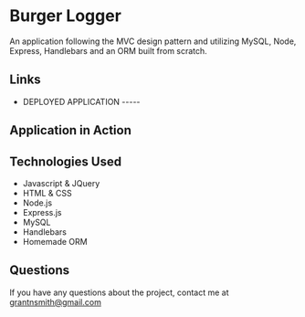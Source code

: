 # Burger Logger
An application following the MVC design pattern and utilizing MySQL, Node, Express, Handlebars and an ORM built from scratch.

## Links

* DEPLOYED APPLICATION -----

## Application in Action

## Technologies Used
* Javascript & JQuery
* HTML & CSS
* Node.js
* Express.js
* MySQL
* Handlebars
* Homemade ORM

## Questions
If you have any questions about the project, contact me at grantnsmith@gmail.com
